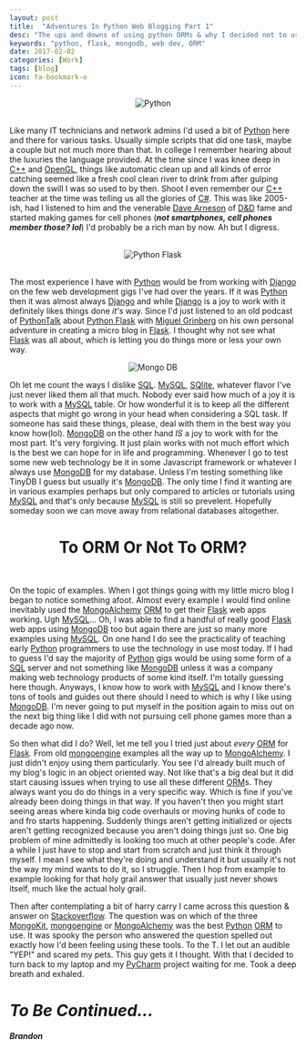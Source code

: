 ```yaml
---
layout: post
title:  "Adventures In Python Web Blogging Part 1"
desc: "The ups and downs of using python ORMs & why I decided not to use any."
keywords: "python, flask, mongodb, web dev, ORM"
date: 2017-02-02
categories: [Work]
tags: [blog]
icon: fa-bookmark-o
---
```



<div style="text-align: center;">
<img align="center" src="https://ideletemyself.github.io/static/assets/img/blog/blog images/Python_logo.svg.png" alt="Python"></div>
<br>


Like many IT technicians and network admins I'd used a bit of [Python](https://www.python.org/) here and there for various tasks. Usually simple scripts that did one task, maybe a couple but not much more than that. In college I remember hearing about the luxuries the language provided. At the time since I was knee deep in [C++](http://www.cplusplus.com/) and [OpenGL](https://www.opengl.org/), things like automatic clean up and all kinds of error catching seemed like a fresh cool clean river to drink from after gulping down the swill I was so used to by then. Shoot I even remember our [C++](http://www.cplusplus.com/) teacher at the time was telling us all the glories of [C#](http://www.learncs.org/). This was like 2005-ish, had I listened to him and the venerable [Dave Arneson](https://en.wikipedia.org/wiki/Dave_Arneson) of [D&D](http://dnd.wizards.com/dungeons-and-dragons/what-is-dd) fame and started making games for cell phones (**_not smartphones, cell phones member those? lol_**) I'd probably be a rich man by now. Ah but I digress.

<br>
<div style="text-align: center;">
<img align="center" src="https://ideletemyself.github.io/static/assets/img/blog/blog images/flask.png" alt="Python Flask"></div>
<br>

The most experience I have with [Python](https://www.python.org/) would be from working with [Django](https://www.djangoproject.com/) on the few web development gigs I've had over the years. If it was [Python](https://www.python.org/) then it was almost always [Django](https://www.djangoproject.com/) and while [Django](https://www.djangoproject.com/) is a joy to work with it definitely likes things done *it's* way. Since I'd just listened to an old podcast of [PythonTalk](https://talkpython.fm/) about [Python Flask](http://flask.pocoo.org/) with [Miguel Grinberg](https://blog.miguelgrinberg.com/post/the-flask-mega-tutorial-part-i-hello-world) on his own personal adventure in creating a micro blog in [Flask](http://flask.pocoo.org/). I thought why not see what [Flask](http://flask.pocoo.org/) was all about, which is letting you do things more or less your own way.


<div style="text-align: center;">
<img align="center" src="https://ideletemyself.github.io/static/assets/img/blog/blog images/mongodb.png" alt="Mongo DB"></div>


Oh let me count the ways I dislike [SQL](http://www.w3schools.com/sql/). [MySQL](https://www.mysql.com/), [SQlite](https://www.sqlite.org/), whatever flavor I've just never liked them all that much. Nobody ever said how much of a joy it is to work with a [MySQL](https://www.mysql.com/) table. Or how wonderful it is to keep all the different aspects that might go wrong in your head when considering a SQL task. If someone has said these things, please, deal with them in the best way you know how(lol). [MongoDB](https://www.mongodb.com/) on the other hand *IS* a joy to work with for the most part. It's very forgiving. It just plain works with not much effort which is the best we can hope for in life and programming. Whenever I go to test some new web technology be it in some Javascript framework or whatever I always use [MongoDB](https://www.mongodb.com/) for my database. Unless I'm testing something like TinyDB I guess but usually it's [MongoDB](https://www.mongodb.com/). The only time I find it wanting are in various examples perhaps but only compared to articles or tutorials using [MySQL](https://www.mysql.com/) and that's only because [MySQL](https://www.mysql.com/) is still so prevelent. Hopefully someday soon we can move away from relational databases altogether.


<h1 style="text-align: center;">To ORM Or Not To ORM?</h1>
<br>

On the topic of examples. When I got things going with my little micro blog I began to notice something afoot. Almost every example I would find online inevitably used the [MongoAlchemy](http://www.mongoalchemy.org/) [ORM](https://en.wikipedia.org/wiki/Object-relational_mapping) to get their [Flask](http://flask.pocoo.org/) web apps working. Ugh [MySQL](https://www.mysql.com/)... Oh, I was able to find a handful of really good [Flask](http://flask.pocoo.org/) web apps using [MongoDB](https://www.mongodb.com/) too but again there are just so many more examples using [MySQL](https://www.mysql.com/). On one hand I do see the practicality of teaching early [Python](https://www.python.org/) programmers to use the technology in use most today. If I had to guess I'd say the majority of [Python](https://www.python.org/) gigs would be using some form of a [SQL](http://www.w3schools.com/sql/) server and not something like [MongoDB](https://www.mongodb.com/) unless it was a company making web technology products of some kind itself. I'm totally guessing here though. Anyways, I know how to work with [MySQL](https://www.mysql.com/) and I know there's tons of tools and guides out there should I need to which is why I like using [MongoDB](https://www.mongodb.com/). I'm never going to put myself in the position again to miss out on the next big thing like I did with not pursuing cell phone games more than a decade ago now.

So then what did I do? Well, let me tell you I tried just about *every* [ORM](https://en.wikipedia.org/wiki/Object-relational_mapping) for [Flask](http://flask.pocoo.org/). From old [mongoengine](http://mongoengine.org/) examples all the way up to [MongoAlchemy](http://www.mongoalchemy.org/). I just didn't enjoy using them particularly. You see I'd already built much of my blog's logic in an object oriented way. Not like that's a big deal but it did start causing issues when trying to use all these different [ORM](https://en.wikipedia.org/wiki/Object-relational_mapping)s. They always want you do do things in a very specific way. Which is fine if you've already been doing things in that way. If you haven't then you might start seeing areas where kinda big code overhauls or moving hunks of code to and fro starts happening. Suddenly things aren't getting initialized or ojects aren't getting recognized because you aren't doing things just so. One big problem of mine admittedly is looking too much at other people's code. Afer a while I just have to stop and start from scratch and just think it through myself. I mean I see what they're doing and understand it but usually it's not the way my mind wants to do it, so I struggle. Then I hop from example to example looking for that holy grail answer that usually just never shows itself, much like the actual holy grail.

Then after contemplating a bit of harry carry I came across this question & answer on [Stackoverflow](http://stackoverflow.com/questions/9447629/mongokit-vs-mongoengine-vs-flask-mongoalchemy-for-flask). The question was on which of the three [MongoKit](http://namlook.github.io/mongokit/), [mongoengine](http://mongoengine.org/) or [MongoAlchemy](http://www.mongoalchemy.org/) was the best [Python](https://www.python.org/) [ORM](https://en.wikipedia.org/wiki/Object-relational_mapping) to use. It was spooky the person who answered the question spelled out exactly how I'd been feeling using these tools. To the T. I let out an audible "YEP!" and scared my pets. This guy gets it I thought. With that I decided to turn back to my laptop and my [PyCharm](https://www.jetbrains.com/pycharm/) project waiting for me. Took a deep breath and exhaled.

# *To Be Continued...*

**_Brandon_**
